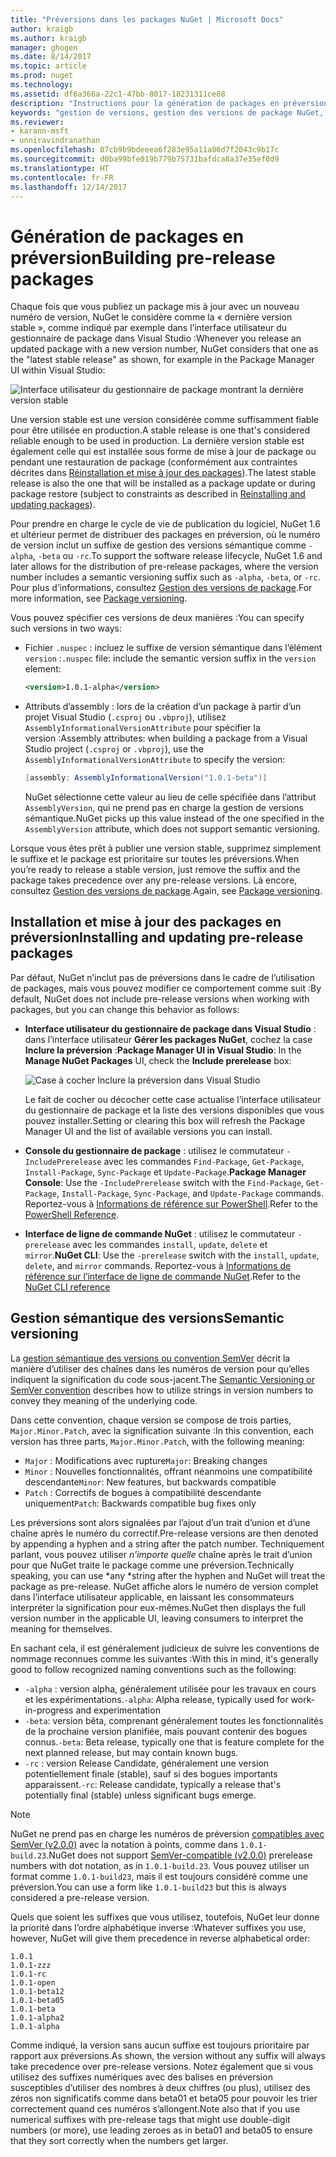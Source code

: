 ```yaml
---
title: "Préversions dans les packages NuGet | Microsoft Docs"
author: kraigb
ms.author: kraigb
manager: ghogen
ms.date: 8/14/2017
ms.topic: article
ms.prod: nuget
ms.technology: 
ms.assetid: df6a366a-22c1-47bb-8017-18231311ce88
description: "Instructions pour la génération de packages en préversion"
keywords: "gestion de versions, gestion des versions de package NuGet, préversions NuGet, packages NuGet en préversion, préversions de packages, versions de package RC, versions de package bêta, gestion de versions sémantique NuGet"
ms.reviewer:
- karann-msft
- unniravindranathan
ms.openlocfilehash: 07cb9b9bdeeea6f283e95a11a06d7f2043c9b17c
ms.sourcegitcommit: d0ba99bfe019b779b75731bafdca8a37e35ef0d9
ms.translationtype: HT
ms.contentlocale: fr-FR
ms.lasthandoff: 12/14/2017
---
```

# <a name="building-pre-release-packages"></a><span data-ttu-id="6cf18-104">Génération de packages en préversion</span><span class="sxs-lookup"><span data-stu-id="6cf18-104">Building pre-release packages</span></span>

<span data-ttu-id="6cf18-105">Chaque fois que vous publiez un package mis à jour avec un nouveau numéro de version, NuGet le considère comme la « dernière version stable », comme indiqué par exemple dans l’interface utilisateur du gestionnaire de package dans Visual Studio :</span><span class="sxs-lookup"><span data-stu-id="6cf18-105">Whenever you release an updated package with a new version number, NuGet considers that one as the "latest stable release" as shown, for example in the Package Manager UI within Visual Studio:</span></span>

![Interface utilisateur du gestionnaire de package montrant la dernière version stable](media/Prerelease_01-LatestStable.png)

<span data-ttu-id="6cf18-107">Une version stable est une version considérée comme suffisamment fiable pour être utilisée en production.</span><span class="sxs-lookup"><span data-stu-id="6cf18-107">A stable release is one that's considered reliable enough to be used in production.</span></span> <span data-ttu-id="6cf18-108">La dernière version stable est également celle qui est installée sous forme de mise à jour de package ou pendant une restauration de package (conformément aux contraintes décrites dans [Réinstallation et mise à jour des packages](../consume-packages/reinstalling-and-updating-packages.md)).</span><span class="sxs-lookup"><span data-stu-id="6cf18-108">The latest stable release is also the one that will be installed as a package update or during package restore (subject to constraints as described in [Reinstalling and updating packages](../consume-packages/reinstalling-and-updating-packages.md)).</span></span>

<span data-ttu-id="6cf18-109">Pour prendre en charge le cycle de vie de publication du logiciel, NuGet 1.6 et ultérieur permet de distribuer des packages en préversion, où le numéro de version inclut un suffixe de gestion des versions sémantique comme `-alpha`, `-beta` ou `-rc`.</span><span class="sxs-lookup"><span data-stu-id="6cf18-109">To support the software release lifecycle, NuGet 1.6 and later allows for the distribution of pre-release packages, where the version number includes a semantic versioning suffix such as `-alpha`, `-beta`, or `-rc`.</span></span> <span data-ttu-id="6cf18-110">Pour plus d’informations, consultez [Gestion des versions de package](../reference/package-versioning.md#pre-release-versions).</span><span class="sxs-lookup"><span data-stu-id="6cf18-110">For more information, see [Package versioning](../reference/package-versioning.md#pre-release-versions).</span></span>

<span data-ttu-id="6cf18-111">Vous pouvez spécifier ces versions de deux manières :</span><span class="sxs-lookup"><span data-stu-id="6cf18-111">You can specify such versions in two ways:</span></span>

- <span data-ttu-id="6cf18-112">Fichier `.nuspec` : incluez le suffixe de version sémantique dans l’élément `version` :</span><span class="sxs-lookup"><span data-stu-id="6cf18-112">`.nuspec` file: include the semantic version suffix in the `version` element:</span></span>

    ```xml
    <version>1.0.1-alpha</version>
    ```

- <span data-ttu-id="6cf18-113">Attributs d’assembly : lors de la création d’un package à partir d’un projet Visual Studio (`.csproj` ou `.vbproj`), utilisez `AssemblyInformationalVersionAttribute` pour spécifier la version :</span><span class="sxs-lookup"><span data-stu-id="6cf18-113">Assembly attributes: when building a package from a Visual Studio project (`.csproj` or `.vbproj`), use the `AssemblyInformationalVersionAttribute` to specify the version:</span></span>

    ```cs
    [assembly: AssemblyInformationalVersion("1.0.1-beta")]
    ```

    <span data-ttu-id="6cf18-114">NuGet sélectionne cette valeur au lieu de celle spécifiée dans l’attribut `AssemblyVersion`, qui ne prend pas en charge la gestion de versions sémantique.</span><span class="sxs-lookup"><span data-stu-id="6cf18-114">NuGet picks up this value instead of the one specified in the `AssemblyVersion` attribute, which does not support semantic versioning.</span></span>

<span data-ttu-id="6cf18-115">Lorsque vous êtes prêt à publier une version stable, supprimez simplement le suffixe et le package est prioritaire sur toutes les préversions.</span><span class="sxs-lookup"><span data-stu-id="6cf18-115">When you’re ready to release a stable version, just remove the suffix and the package takes precedence over any pre-release versions.</span></span> <span data-ttu-id="6cf18-116">Là encore, consultez [Gestion des versions de package](../reference/package-versioning.md#pre-release-versions).</span><span class="sxs-lookup"><span data-stu-id="6cf18-116">Again, see [Package versioning](../reference/package-versioning.md#pre-release-versions).</span></span>


## <a name="installing-and-updating-pre-release-packages"></a><span data-ttu-id="6cf18-117">Installation et mise à jour des packages en préversion</span><span class="sxs-lookup"><span data-stu-id="6cf18-117">Installing and updating pre-release packages</span></span>

<span data-ttu-id="6cf18-118">Par défaut, NuGet n’inclut pas de préversions dans le cadre de l’utilisation de packages, mais vous pouvez modifier ce comportement comme suit :</span><span class="sxs-lookup"><span data-stu-id="6cf18-118">By default, NuGet does not include pre-release versions when working with packages, but you can change this behavior as follows:</span></span>

- <span data-ttu-id="6cf18-119">**Interface utilisateur du gestionnaire de package dans Visual Studio** : dans l’interface utilisateur **Gérer les packages NuGet**, cochez la case **Inclure la préversion** :</span><span class="sxs-lookup"><span data-stu-id="6cf18-119">**Package Manager UI in Visual Studio**: In the **Manage NuGet Packages** UI, check the **Include prerelease** box:</span></span>

    ![Case à cocher Inclure la préversion dans Visual Studio](media/Prerelease_02-CheckPrerelease.png)

    <span data-ttu-id="6cf18-121">Le fait de cocher ou décocher cette case actualise l’interface utilisateur du gestionnaire de package et la liste des versions disponibles que vous pouvez installer.</span><span class="sxs-lookup"><span data-stu-id="6cf18-121">Setting or clearing this box will refresh the Package Manager UI and the list of available versions you can install.</span></span>

- <span data-ttu-id="6cf18-122">**Console du gestionnaire de package** : utilisez le commutateur `-IncludePrerelease` avec les commandes `Find-Package`, `Get-Package`, `Install-Package`, `Sync-Package` et `Update-Package`.</span><span class="sxs-lookup"><span data-stu-id="6cf18-122">**Package Manager Console**: Use the `-IncludePrerelease` switch with the `Find-Package`, `Get-Package`, `Install-Package`, `Sync-Package`, and `Update-Package` commands.</span></span> <span data-ttu-id="6cf18-123">Reportez-vous à [Informations de référence sur PowerShell](../tools/powershell-reference.md).</span><span class="sxs-lookup"><span data-stu-id="6cf18-123">Refer to the [PowerShell Reference](../tools/powershell-reference.md).</span></span>

- <span data-ttu-id="6cf18-124">**Interface de ligne de commande NuGet** : utilisez le commutateur `-prerelease` avec les commandes `install`, `update`, `delete` et `mirror`.</span><span class="sxs-lookup"><span data-stu-id="6cf18-124">**NuGet CLI**: Use the `-prerelease` switch with the `install`, `update`, `delete`, and `mirror` commands.</span></span> <span data-ttu-id="6cf18-125">Reportez-vous à [Informations de référence sur l’interface de ligne de commande NuGet](../tools/nuget-exe-cli-reference.md).</span><span class="sxs-lookup"><span data-stu-id="6cf18-125">Refer to the [NuGet CLI reference](../tools/nuget-exe-cli-reference.md)</span></span>


## <a name="semantic-versioning"></a><span data-ttu-id="6cf18-126">Gestion sémantique des versions</span><span class="sxs-lookup"><span data-stu-id="6cf18-126">Semantic versioning</span></span>

<span data-ttu-id="6cf18-127">La [gestion sémantique des versions ou convention SemVer](http://semver.org/spec/v1.0.0.html) décrit la manière d’utiliser des chaînes dans les numéros de version pour qu’elles indiquent la signification du code sous-jacent.</span><span class="sxs-lookup"><span data-stu-id="6cf18-127">The [Semantic Versioning or SemVer convention](http://semver.org/spec/v1.0.0.html) describes how to utilize strings in version numbers to convey they meaning of the underlying code.</span></span>

<span data-ttu-id="6cf18-128">Dans cette convention, chaque version se compose de trois parties, `Major.Minor.Patch`, avec la signification suivante :</span><span class="sxs-lookup"><span data-stu-id="6cf18-128">In this convention, each version has three parts, `Major.Minor.Patch`, with the following meaning:</span></span>

- <span data-ttu-id="6cf18-129">`Major` : Modifications avec rupture</span><span class="sxs-lookup"><span data-stu-id="6cf18-129">`Major`: Breaking changes</span></span>
- <span data-ttu-id="6cf18-130">`Minor` : Nouvelles fonctionnalités, offrant néanmoins une compatibilité descendante</span><span class="sxs-lookup"><span data-stu-id="6cf18-130">`Minor`: New features, but backwards compatible</span></span>
- <span data-ttu-id="6cf18-131">`Patch` : Correctifs de bogues à compatibilité descendante uniquement</span><span class="sxs-lookup"><span data-stu-id="6cf18-131">`Patch`: Backwards compatible bug fixes only</span></span>

<span data-ttu-id="6cf18-132">Les préversions sont alors signalées par l’ajout d’un trait d’union et d’une chaîne après le numéro du correctif.</span><span class="sxs-lookup"><span data-stu-id="6cf18-132">Pre-release versions are then denoted by appending a hyphen and a string after the patch number.</span></span> <span data-ttu-id="6cf18-133">Techniquement parlant, vous pouvez utiliser *n’importe quelle* chaîne après le trait d’union pour que NuGet traite le package comme une préversion.</span><span class="sxs-lookup"><span data-stu-id="6cf18-133">Technically speaking, you can use *any *string after the hyphen and NuGet will treat the package as pre-release.</span></span> <span data-ttu-id="6cf18-134">NuGet affiche alors le numéro de version complet dans l’interface utilisateur applicable, en laissant les consommateurs interpréter la signification pour eux-mêmes.</span><span class="sxs-lookup"><span data-stu-id="6cf18-134">NuGet then displays the full version number in the applicable UI, leaving consumers to interpret the meaning for themselves.</span></span>

<span data-ttu-id="6cf18-135">En sachant cela, il est généralement judicieux de suivre les conventions de nommage reconnues comme les suivantes :</span><span class="sxs-lookup"><span data-stu-id="6cf18-135">With this in mind, it's generally good to follow recognized naming conventions such as the following:</span></span>

- <span data-ttu-id="6cf18-136">`-alpha` : version alpha, généralement utilisée pour les travaux en cours et les expérimentations.</span><span class="sxs-lookup"><span data-stu-id="6cf18-136">`-alpha`: Alpha release, typically used for work-in-progress and experimentation</span></span>
- <span data-ttu-id="6cf18-137">`-beta`: version bêta, comprenant généralement toutes les fonctionnalités de la prochaine version planifiée, mais pouvant contenir des bogues connus.</span><span class="sxs-lookup"><span data-stu-id="6cf18-137">`-beta`: Beta release, typically one that is feature complete for the next planned release, but may contain known bugs.</span></span>
- <span data-ttu-id="6cf18-138">`-rc` : version Release Candidate, généralement une version potentiellement finale (stable), sauf si des bogues importants apparaissent.</span><span class="sxs-lookup"><span data-stu-id="6cf18-138">`-rc`: Release candidate, typically a release that's potentially final (stable) unless significant bugs emerge.</span></span>

> [!Note]
> <span data-ttu-id="6cf18-139">NuGet ne prend pas en charge les numéros de préversion [compatibles avec SemVer (v2.0.0)](http://semver.org/spec/v2.0.0.html) avec la notation à points, comme dans `1.0.1-build.23`.</span><span class="sxs-lookup"><span data-stu-id="6cf18-139">NuGet does not support [SemVer-compatible (v2.0.0)](http://semver.org/spec/v2.0.0.html) prerelease numbers with dot notation, as in `1.0.1-build.23`.</span></span> <span data-ttu-id="6cf18-140">Vous pouvez utiliser un format comme `1.0.1-build23`, mais il est toujours considéré comme une préversion.</span><span class="sxs-lookup"><span data-stu-id="6cf18-140">You can use a form like `1.0.1-build23` but this is always considered a pre-release version.</span></span>

<span data-ttu-id="6cf18-141">Quels que soient les suffixes que vous utilisez, toutefois, NuGet leur donne la priorité dans l’ordre alphabétique inverse :</span><span class="sxs-lookup"><span data-stu-id="6cf18-141">Whatever suffixes you use, however, NuGet will give them precedence in reverse alphabetical order:</span></span>

```
1.0.1
1.0.1-zzz
1.0.1-rc
1.0.1-open
1.0.1-beta12
1.0.1-beta05
1.0.1-beta
1.0.1-alpha2
1.0.1-alpha
```

<span data-ttu-id="6cf18-142">Comme indiqué, la version sans aucun suffixe est toujours prioritaire par rapport aux préversions.</span><span class="sxs-lookup"><span data-stu-id="6cf18-142">As shown, the version without any suffix will always take precedence over pre-release versions.</span></span> <span data-ttu-id="6cf18-143">Notez également que si vous utilisez des suffixes numériques avec des balises en préversion susceptibles d’utiliser des nombres à deux chiffres (ou plus), utilisez des zéros non significatifs comme dans beta01 et beta05 pour pouvoir les trier correctement quand ces numéros s’allongent.</span><span class="sxs-lookup"><span data-stu-id="6cf18-143">Note also that if you use numerical suffixes with pre-release tags that might use double-digit numbers (or more), use leading zeroes as in beta01 and beta05 to ensure that they sort correctly when the numbers get larger.</span></span>
